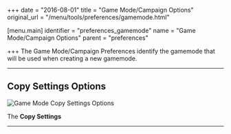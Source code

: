 +++
date = "2016-08-01"
title = "Game Mode/Campaign Options"
original_url = "/menu/tools/preferences/gamemode.html"

[menu.main]
    identifier = "preferences_gamemode"
    name = "Game Mode/Campaign Options"
    parent = "preferences"
    
+++
The Game Mode/Campaign Preferences identify the gamemode that will be
used when creating a new gamemode.

------------------------------------------------------------------------

Copy Settings Options
---------------------

![Game Mode Copy Settings
Options](../../../images/menus/tools/menu_tools_03_16_copysettings.png)

The **Copy Settings**

------------------------------------------------------------------------



